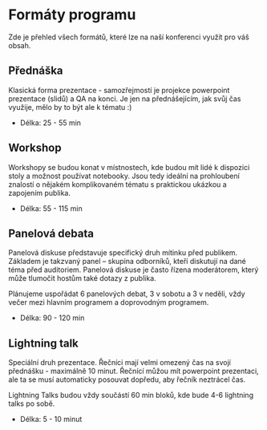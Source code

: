 # Formáty programu

Zde je přehled všech formátů, které lze na naší konferenci využít pro váš obsah.

## Přednáška

Klasická forma prezentace - samozřejmostí je projekce powerpoint prezentace (slidů) a QA na konci. Je jen na přednášejícím, jak svůj čas využije, mělo by to být ale k tématu :)

* Délka: 25 - 55 min

## Workshop

Workshopy se budou konat v místnostech, kde budou mít lidé k dispozici stoly a možnost používat notebooky. Jsou tedy ideální na prohloubení znalostí o nějakém komplikovaném tématu s praktickou ukázkou a zapojením publika.

* Délka: 55 - 115 min

## Panelová debata

Panelová diskuse představuje specifický druh mítinku před publikem. Základem je takzvaný panel – skupina odborníků, kteří diskutují na dané téma před auditoriem. Panelová diskuse je často řízena moderátorem, který může tlumočit hostům také dotazy z publika.

Plánujeme uspořádat 6 panelových debat, 3 v sobotu a 3 v neděli, vždy večer mezi hlavním programem a doprovodným programem.

* Délka: 90 - 120 min

## Lightning talk

Speciální druh prezentace. Řečníci mají velmi omezený čas na svojí přednášku - maximálně 10 minut. Řečnící můžou mít powerpoint prezentaci, ale ta se musí automaticky posouvat dopředu, aby řečník neztrácel čas.

Lightning Talks budou vždy součástí 60 min bloků, kde bude 4-6 lightning talks po sobě.

* Délka: 5 - 10 minut

